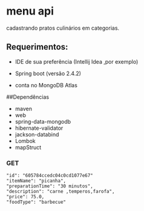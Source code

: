 # menu api

 cadastrando pratos culinários 
   em categorias.

## Requerimentos:

- IDE de sua preferência (Intellij Idea ,por exemplo)
  
- Spring boot (versão 2.4.2)
- conta no MongoDB Atlas

##Dependências
- maven
- web  
- spring-data-mongodb
- hibernate-validator
-  jackson-databind
- Lombok
- mapStruct

### GET

    "id": "605784ccedc04c0cd1077e67"
    "itemName": "picanha",
    "preparationTime": "30 minutos",
    "description": "carne ,temperos,farofa",
    "price": 75.0,
    "foodType": "barbecue"


